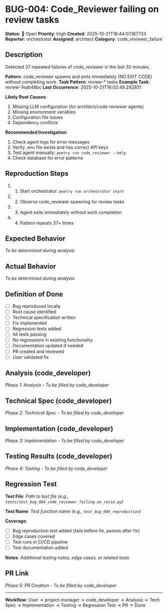 # BUG-004: Code_Reviewer failing on review tasks

**Status**: 🔴 Open
**Priority**: High
**Created**: 2025-10-21T16:44:07.167733
**Reporter**: orchestrator
**Assigned**: architect
**Category**: code_reviewer_failure

## Description

Detected 37 repeated failures of code_reviewer in the last 30 minutes.

**Pattern**: code_reviewer spawns and exits immediately (NO EXIT CODE) without completing work.
**Task Pattern**: review-* tasks
**Example Task**: review-7eab48bc
**Last Occurrence**: 2025-10-21T16:02:49.292851

**Likely Root Causes**:
1. Missing LLM configuration (for architect/code-reviewer agents)
2. Missing environment variables
3. Configuration file issues
4. Dependency conflicts

**Recommended Investigation**:
1. Check agent logs for error messages
2. Verify .env file exists and has correct API keys
3. Test agent manually: `poetry run code_reviewer --help`
4. Check database for error patterns


## Reproduction Steps

1. 1. Start orchestrator: `poetry run orchestrator start`
2. 2. Observe code_reviewer spawning for review tasks
3. 3. Agent exits immediately without work completion
4. 4. Pattern repeats 37+ times

## Expected Behavior

_To be determined during analysis_

## Actual Behavior

_To be determined during analysis_

## Definition of Done

- [ ] Bug reproduced locally
- [ ] Root cause identified
- [ ] Technical specification written
- [ ] Fix implemented
- [ ] Regression tests added
- [ ] All tests passing
- [ ] No regressions in existing functionality
- [ ] Documentation updated if needed
- [ ] PR created and reviewed
- [ ] User validated fix

## Analysis (code_developer)

_Phase 1: Analysis - To be filled by code_developer_

## Technical Spec (code_developer)

_Phase 2: Technical Spec - To be filled by code_developer_

## Implementation (code_developer)

_Phase 3: Implementation - To be filled by code_developer_

## Testing Results (code_developer)

_Phase 4: Testing - To be filled by code_developer_

## Regression Test

**Test File**: _Path to test file (e.g., `tests/test_bug_004_code_reviewer_failing_on_revie.py`)_

**Test Name**: _Test function name (e.g., `test_bug_004_reproduction`)_

**Coverage**:
- [ ] Bug reproduction test added (fails before fix, passes after fix)
- [ ] Edge cases covered
- [ ] Test runs in CI/CD pipeline
- [ ] Test documentation added

**Notes**: _Additional testing notes, edge cases, or related tests_

## PR Link

_Phase 5: PR Creation - To be filled by code_developer_

---

**Workflow**: User → project-manager → code_developer → Analysis → Tech Spec → Implementation → Testing → Regression Test → PR → Done

